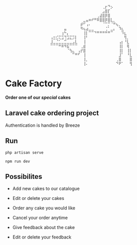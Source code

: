 
                        ⠀⠀⠀⠀⠀⠀⠀⠀⠀⠀⠀⠀⠀⠀⠀⠀⠀⠀⠀⢀⡖⠙⡢⠀⠀⠀⠀⠀⠀⠀
                        ⠀⠀⠀⠀⠀⠀⠀⠀⠀⠀⠀⠀⠀⠀⠀⠀⠀⠀⠀⣠⣿⡏⠀⠀⠀⠀⠀⠀⠀⠀
                        ⠀⠀⠀⠀⠀⠀⠀⠀⠀⠀⠀⠀⠀⠀⠀⠀⠀⢀⣼⣿⡿⣿⠀⠀⠀⠀⠀⠀⠀⠀
                        ⠀⠀⠀⠀⠀⠀⠀⠀⠀⠀⠀⠀⣀⣤⠶⠞⠛⠿⣿⣿⡿⣿⣇⡀⠀⠀⠀⠀⠀⠀
                        ⠀⠀⠀⠀⠀⠀⠀⠀⠀⠀⠀⡾⠋⢠⠄⠀⠀⠀⠀⠈⠉⡉⠈⠛⢦⡀⠀⠀⠀⠀
                        ⠀⠀⠀⠀⠀⣤⠀⠀⠀⠀⠀⠻⢦⣴⣀⣀⠀⠀⠀⠀⢈⠁⣀⡄⠀⠹⣆⠀⠀⠀
                        ⠀⠀⠀⠀⢰⠓⡄⠀⠀⠀⠀⠀⢸⡇⠉⠉⠙⠛⠛⠛⠛⠛⠉⠀⠀⠀⠹⣆⠀⠀
                        ⢠⣒⣊⢍⣩⢙⣩⣍⡩⡇⠀⠀⢸⠃⠀⠀⠀⠀⠀⠀⠀⠀⠀⠀⠀⠀⠀⢻⡀⠀
                        ⣸⣀⣈⣁⣀⣉⣀⣀⣠⣇⠀⠀⢸⠀⠀⠀⠀⠀⠀⠀⠀⠀⠀⠀⠀⢠⡆⠘⣇⠀
                        ⠉⠉⠉⠛⠿⠻⣯⠉⠉⠉⠀⢀⣾⠀⠀⠀⠀⠀⠀⠀⠀⠀⠀⠀⠀⢸⡇⠀⢿⠀
                        ⠀⠀⠀⠀⠀⠀⠈⢳⣄⠀⢠⡞⣿⠀⠀⠀⠀⠀⠀⠀⠀⠀⠀⠀⠀⢸⡇⠀⢸⡇
                        ⠀⠀⠀⠀⠀⠀⠀⠀⠉⠛⠋⠀⢸⠀⠀⠀⠀⠀⠀⠀⠀⠀⠀⠀⠀⣸⠁⠀⠘⣇
                        ⠀⠀⠀⠀⠀⠀⠀⠀⠀⠀⠀⠀⢸⡀⠀⠀⠀⠀⠀⠀⠀⠀⠀⠀⢀⣿⠀⠀⠀⣿
                        ⠀⠀⠀⠀⠀⠀⠀⠀⠀⠀⠀⠀⢸⠄⠀⠀⠀⠀⠀⠀⠀⠀⠀⠀⠙⠟⠁⠀⠀⢻⠀

# Cake Factory

**Order one of our *special* cakes**

## Laravel cake ordering project

Authentication is handled by Breeze

## Run

`php artisan serve`

`npm run dev`

## Possibilites

- Add new cakes to our catalogue

- Edit or delete your cakes

- Order any cake you would like

- Cancel your order anytime

- Give feedback about the cake

- Edit or delete your feedback
